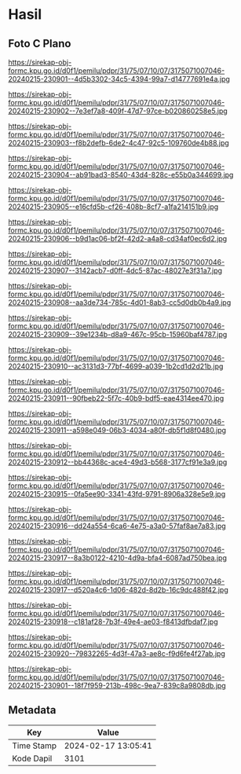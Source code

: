 # Hasil

## Foto C Plano

https://sirekap-obj-formc.kpu.go.id/d0f1/pemilu/pdpr/31/75/07/10/07/3175071007046-20240215-230901--4d5b3302-34c5-4394-99a7-d14777691e4a.jpg

https://sirekap-obj-formc.kpu.go.id/d0f1/pemilu/pdpr/31/75/07/10/07/3175071007046-20240215-230902--7e3ef7a8-409f-47d7-97ce-b020860258e5.jpg

https://sirekap-obj-formc.kpu.go.id/d0f1/pemilu/pdpr/31/75/07/10/07/3175071007046-20240215-230903--f8b2defb-6de2-4c47-92c5-109760de4b88.jpg

https://sirekap-obj-formc.kpu.go.id/d0f1/pemilu/pdpr/31/75/07/10/07/3175071007046-20240215-230904--ab91bad3-8540-43d4-828c-e55b0a344699.jpg

https://sirekap-obj-formc.kpu.go.id/d0f1/pemilu/pdpr/31/75/07/10/07/3175071007046-20240215-230905--e16cfd5b-cf26-408b-8cf7-a1fa214151b9.jpg

https://sirekap-obj-formc.kpu.go.id/d0f1/pemilu/pdpr/31/75/07/10/07/3175071007046-20240215-230906--b9d1ac06-bf2f-42d2-a4a8-cd34af0ec6d2.jpg

https://sirekap-obj-formc.kpu.go.id/d0f1/pemilu/pdpr/31/75/07/10/07/3175071007046-20240215-230907--3142acb7-d0ff-4dc5-87ac-48027e3f31a7.jpg

https://sirekap-obj-formc.kpu.go.id/d0f1/pemilu/pdpr/31/75/07/10/07/3175071007046-20240215-230908--aa3de734-785c-4d01-8ab3-cc5d0db0b4a9.jpg

https://sirekap-obj-formc.kpu.go.id/d0f1/pemilu/pdpr/31/75/07/10/07/3175071007046-20240215-230909--39e1234b-d8a9-467c-95cb-15960baf4787.jpg

https://sirekap-obj-formc.kpu.go.id/d0f1/pemilu/pdpr/31/75/07/10/07/3175071007046-20240215-230910--ac3131d3-77bf-4699-a039-1b2cd1d2d21b.jpg

https://sirekap-obj-formc.kpu.go.id/d0f1/pemilu/pdpr/31/75/07/10/07/3175071007046-20240215-230911--90fbeb22-5f7c-40b9-bdf5-eae4314ee470.jpg

https://sirekap-obj-formc.kpu.go.id/d0f1/pemilu/pdpr/31/75/07/10/07/3175071007046-20240215-230911--a598e049-06b3-4034-a80f-db5f1d8f0480.jpg

https://sirekap-obj-formc.kpu.go.id/d0f1/pemilu/pdpr/31/75/07/10/07/3175071007046-20240215-230912--bb44368c-ace4-49d3-b568-3177cf91e3a9.jpg

https://sirekap-obj-formc.kpu.go.id/d0f1/pemilu/pdpr/31/75/07/10/07/3175071007046-20240215-230915--0fa5ee90-3341-43fd-9791-8906a328e5e9.jpg

https://sirekap-obj-formc.kpu.go.id/d0f1/pemilu/pdpr/31/75/07/10/07/3175071007046-20240215-230916--dd24a554-6ca6-4e75-a3a0-57faf8ae7a83.jpg

https://sirekap-obj-formc.kpu.go.id/d0f1/pemilu/pdpr/31/75/07/10/07/3175071007046-20240215-230917--8a3b0122-4210-4d9a-bfa4-6087ad750bea.jpg

https://sirekap-obj-formc.kpu.go.id/d0f1/pemilu/pdpr/31/75/07/10/07/3175071007046-20240215-230917--d520a4c6-1d06-482d-8d2b-16c9dc488f42.jpg

https://sirekap-obj-formc.kpu.go.id/d0f1/pemilu/pdpr/31/75/07/10/07/3175071007046-20240215-230918--c181af28-7b3f-49e4-ae03-f8413dfbdaf7.jpg

https://sirekap-obj-formc.kpu.go.id/d0f1/pemilu/pdpr/31/75/07/10/07/3175071007046-20240215-230920--79832265-4d3f-47a3-ae8c-f9d6fe4f27ab.jpg

https://sirekap-obj-formc.kpu.go.id/d0f1/pemilu/pdpr/31/75/07/10/07/3175071007046-20240215-230901--18f7f959-213b-498c-9ea7-839c8a9808db.jpg


## Metadata

| Key        | Value               |
| ---------- | ------------------- |
| Time Stamp | 2024-02-17 13:05:41 |
| Kode Dapil | 3101                |



